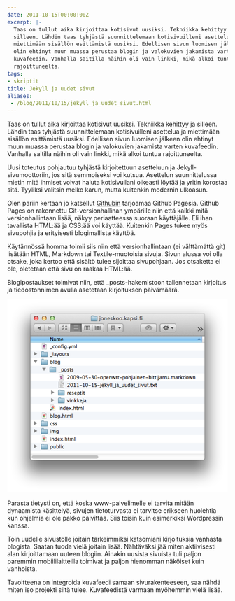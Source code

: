 ```yaml
---
date: 2011-10-15T00:00:00Z
excerpt: |-
  Taas on tullut aika kirjoittaa kotisivut uusiksi. Tekniikka kehittyy ja
  silleen. Lähdin taas tyhjästä suunnittelemaan kotisivuilleni asettelua ja
  miettimään sisällön esittämistä uusiksi. Edellisen sivun luomisen jälkeen
  olin ehtinyt muun muassa perustaa blogin ja valokuvien jakamista varten
  kuvafeedin. Vanhalla saitilla näihin oli vain linkki, mikä alkoi tuntua
  rajoittuneelta.
tags:
- skriptit
title: Jekyll ja uudet sivut
aliases:
 - /blog/2011/10/15/jekyll_ja_uudet_sivut.html
---
```


Taas on tullut aika kirjoittaa kotisivut uusiksi. Tekniikka kehittyy ja silleen.
Lähdin taas tyhjästä suunnittelemaan kotisivuilleni asettelua ja miettimään
sisällön esittämistä uusiksi. Edellisen sivun luomisen jälkeen olin ehtinyt
muun muassa perustaa blogin ja valokuvien jakamista varten kuvafeedin. Vanhalla
saitilla näihin oli vain linkki, mikä alkoi tuntua rajoittuneelta.

<!--more-->

Uusi toteutus pohjautuu tyhjästä kirjoitettuun asetteluun ja
Jekyll-sivumoottoriin, jos sitä semmoiseksi voi kutsua. Asettelun suunnittelussa
mietin mitä ihmiset voivat haluta kotisivullani oikeasti löytää ja yritin
korostaa sitä. Tyyliksi valitsin melko karun, mutta kuitenkin modernin ulkoasun.

Olen pariin kertaan jo katsellut [Githubin][gh] tarjoamaa Github Pagesia.
Github Pages on rakennettu Git-versionhallinan ympärille niin että kaikki mitä
versionhallintaan lisää, näkyy periaatteessa suoraan käyttäjälle. Eli ihan
tavallista HTML:ää ja CSS:ää voi käyttää. Kuitenkin Pages tukee myös sivupohjia
ja erityisesti blogimallista käyttöä.

Käytännössä homma toimii siis niin että versionhallintaan (ei välttämättä git)
lisätään HTML, Markdown tai Textile-muotoisia sivuja. Sivun alussa voi olla
otsake, joka kertoo että sisältö tulee sijoittaa sivupohjaan. Jos otsaketta
ei ole, oletetaan että sivu on raakaa HTML:ää.

Blogipostaukset toimivat niin, että \_posts-hakemistoon tallennetaan kirjoitus
ja tiedostonnimen avulla asetetaan kirjoituksen päivämäärä.

![Jekyll-hakemistorakenne](/blog/img/2011-10-15-jekyll-hakemistorakenne.png)

Parasta tietysti on, että koska www-palvelimelle ei tarvita mitään dynaamista
käsittelyä, sivujen tietoturvasta ei tarvitse erikseen huolehtia kun ohjelmia
ei ole pakko päivittää. Siis toisin kuin esimerkiksi Wordpressin kanssa.

Toin uudelle sivustolle joitain tärkeimmiksi katsomiani kirjoituksia vanhasta
blogista. Saatan tuoda vielä joitain lisää. Nähtäväksi jää miten aktiivisesti
alan kirjoittamaan uuteen blogiin. Ainakin uusista sivuista tuli paljon paremmin
mobiililaitteilla toimivat ja paljon hienomman näköiset kuin vanhoista.

Tavoitteena on integroida kuvafeedi samaan sivurakenteeseen, saa nähdä miten
iso projekti siitä tulee. Kuvafeedistä varmaan myöhemmin vielä lisää.

[gh]: https://github.com/ "Github"